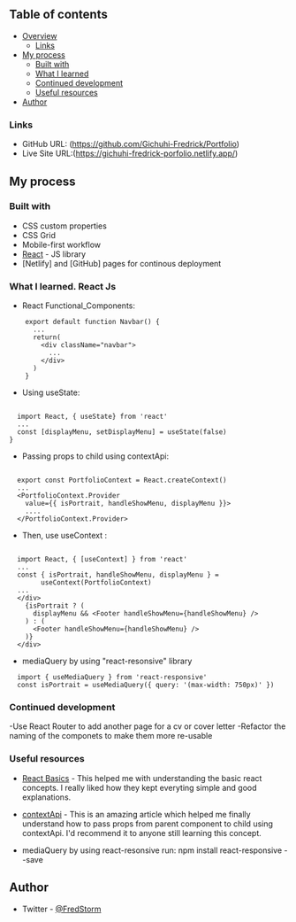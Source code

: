 ## Table of contents

- [Overview](#overview)
  - [Links](#links)
- [My process](#my-process)
  - [Built with](#built-with)
  - [What I learned](#what-i-learned)
  - [Continued development](#continued-development)
  - [Useful resources](#useful-resources)
- [Author](#author)

### Links

- GitHub URL: (https://github.com/Gichuhi-Fredrick/Portfolio)
- Live Site URL:(https://gichuhi-fredrick-porfolio.netlify.app/)

## My process

### Built with

- CSS custom properties
- CSS Grid
- Mobile-first workflow
- [React](https://reactjs.org/) - JS library
- [Netlify] and [GitHub] pages for continous deployment

### What I learned. React Js

- React Functional_Components:

```React js
    export default function Navbar() {
      ...
      return(
        <div className="navbar">
          ...
        </div>
      )
    }
```

- Using useState:

```React js

  import React, { useState} from 'react'
  ...
  const [displayMenu, setDisplayMenu] = useState(false)
}
```

- Passing props to child using contextApi:

```Reactjs

  export const PortfolioContext = React.createContext()
  ...
  <PortfolioContext.Provider
    value={{ isPortrait, handleShowMenu, displayMenu }}>
    ....
  </PortfolioContext.Provider>
```

- Then, use useContext :

```Reactjs

  import React, { [useContext] } from 'react'
  ...
  const { isPortrait, handleShowMenu, displayMenu } =
		useContext(PortfolioContext)
  ...
  </div>
    {isPortrait ? (
      displayMenu && <Footer handleShowMenu={handleShowMenu} />
    ) : (
      <Footer handleShowMenu={handleShowMenu} />
    )}
  </div>
```

- mediaQuery by using "react-resonsive" library

```
  import { useMediaQuery } from 'react-responsive'
  const isPortrait = useMediaQuery({ query: '(max-width: 750px)' })
```

### Continued development

-Use React Router to add another page for a cv or cover letter
-Refactor the naming of the componets to make them more re-usable

### Useful resources

- [React Basics](https://reactjs.org) - This helped me with understanding the basic react concepts. I really liked how they kept everyting simple and good explanations.

- [contextApi](https://medium.com/nerd-for-tech/using-context-api-in-react-with-functional-components-dbc653c7d485) - This is an amazing article which helped me finally understand how to pass props from parent component to child using contextApi. I'd recommend it to anyone still learning this concept.

- mediaQuery by using react-resonsive
  run: npm install react-responsive --save

## Author

- Twitter - [@FredStorm](https://www.twitter.com/stormFred)
